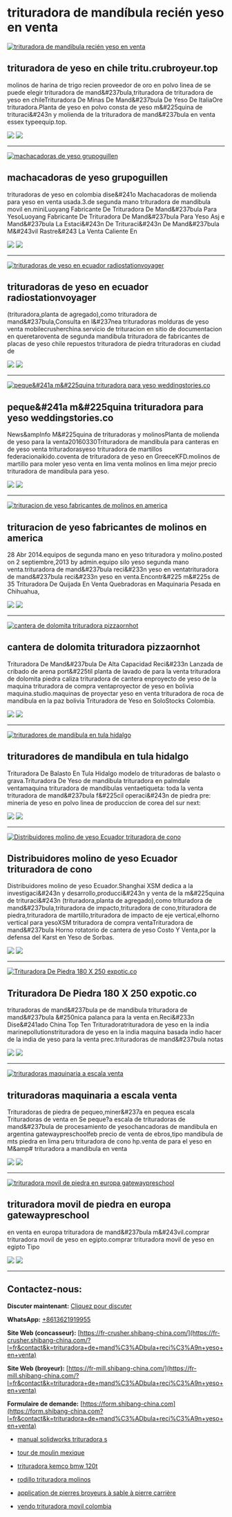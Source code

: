 # trituradora de mandíbula recién yeso en venta

<a href="https://swt.shibang-china.com/?l=fr&img&k=trituradora+de+mand%C3%ADbula+reci%C3%A9n+yeso+en+venta" target="_blank">![trituradora de mandíbula recién yeso en venta](http://static.shibang-china.com/all-800x300/1387.jpg)</a>

## trituradora de yeso en chile tritu.crubroyeur.top
molinos de harina de trigo recien proveedor de oro en polvo linea de se puede elegir trituradora de mand&#237bula,trituradora de trituradora de yeso en chileTrituradora De Minas De Mand&#237bula De Yeso De ItaliaOre trituradora.Planta de yeso en polvo consta de yeso m&#225quina de trituraci&#243n y molienda de la trituradora de mand&#237bula en venta essex typeequip.top.


<a href="https://whatsapp.shibangsoft.com/WhatsApp.php" target="_blank" title="WhatsApp">![](http://static.shibang-china.com/icon/whatsapp.png)</a> <a href="https://swt.shibang-china.com/?l=fr&icon&k=trituradora+de+mand%C3%ADbula+reci%C3%A9n+yeso+en+venta" target="_blank">![](http://static.shibang-china.com/icon/chat-fr.png)</a>

---

<a href="https://swt.shibang-china.com/?l=fr&img&k=trituradora+de+mand%C3%ADbula+reci%C3%A9n+yeso+en+venta" target="_blank">![machacadoras de yeso grupoguillen](http://static.shibang-china.com/all-800x300/263.jpg)</a>

## machacadoras de yeso grupoguillen
trituradoras de yeso en colombia dise&#241o Machacadoras de molienda para yeso en venta usada.3.de segunda mano trituradora de mandibula movil en.miniLuoyang Fabricante De Trituradora De Mand&#237bula Para YesoLuoyang Fabricante De Trituradora De Mand&#237bula Para Yeso Asj e Mand&#237bula La Estaci&#243n De Trituraci&#243n De Mand&#237bula M&#243vil Rastre&#243 La Venta Caliente En


<a href="https://whatsapp.shibangsoft.com/WhatsApp.php" target="_blank" title="WhatsApp">![](http://static.shibang-china.com/icon/whatsapp.png)</a> <a href="https://swt.shibang-china.com/?l=fr&icon&k=trituradora+de+mand%C3%ADbula+reci%C3%A9n+yeso+en+venta" target="_blank">![](http://static.shibang-china.com/icon/chat-fr.png)</a>

---

<a href="https://swt.shibang-china.com/?l=fr&img&k=trituradora+de+mand%C3%ADbula+reci%C3%A9n+yeso+en+venta" target="_blank">![trituradoras de yeso en ecuador radiostationvoyager](http://static.shibang-china.com/all-800x300/1441.jpg)</a>

## trituradoras de yeso en ecuador radiostationvoyager
(trituradora,planta de agregado),como trituradora de mand&#237bula,Consulta en l&#237nea trituradoras molduras de yeso venta mobilecrusherchina.servicio de trituracion en sitio de documentacion en queretaroventa de segunda mandibula trituradora de fabricantes de placas de yeso chile repuestos trituradora de piedra trituradoras en ciudad de


<a href="https://whatsapp.shibangsoft.com/WhatsApp.php" target="_blank" title="WhatsApp">![](http://static.shibang-china.com/icon/whatsapp.png)</a> <a href="https://swt.shibang-china.com/?l=fr&icon&k=trituradora+de+mand%C3%ADbula+reci%C3%A9n+yeso+en+venta" target="_blank">![](http://static.shibang-china.com/icon/chat-fr.png)</a>

---

<a href="https://swt.shibang-china.com/?l=fr&img&k=trituradora+de+mand%C3%ADbula+reci%C3%A9n+yeso+en+venta" target="_blank">![peque&#241a m&#225quina trituradora para yeso weddingstories.co](http://static.shibang-china.com/all-800x300/578.jpg)</a>

## peque&#241a m&#225quina trituradora para yeso weddingstories.co
News&ampInfo M&#225quina de trituradoras y molinosPlanta de molienda de yeso para la venta20160330Trituradora de mandibula para canteras en de yeso venta trituradorasyeso trituradora de martillos federacionaikido.coventa de trituradora de yeso en GreeceKFD.molinos de martillo para moler yeso venta en lima venta molinos en lima mejor precio trituradora de mandibula para yeso.


<a href="https://whatsapp.shibangsoft.com/WhatsApp.php" target="_blank" title="WhatsApp">![](http://static.shibang-china.com/icon/whatsapp.png)</a> <a href="https://swt.shibang-china.com/?l=fr&icon&k=trituradora+de+mand%C3%ADbula+reci%C3%A9n+yeso+en+venta" target="_blank">![](http://static.shibang-china.com/icon/chat-fr.png)</a>

---

<a href="https://swt.shibang-china.com/?l=fr&img&k=trituradora+de+mand%C3%ADbula+reci%C3%A9n+yeso+en+venta" target="_blank">![trituracion de yeso fabricantes de molinos en america](http://static.shibang-china.com/all-800x300/355.jpg)</a>

## trituracion de yeso fabricantes de molinos en america
28 Abr 2014.equipos de segunda mano en yeso trituradora y molino.posted on 2 septiembre,2013 by admin.equipo silo yeso segunda mano venta.trituradora de mand&#237bula reci&#233n yeso en ventatrituradora de mand&#237bula reci&#233n yeso en venta.Encontr&#225 m&#225s de 35 Trituradora De Quijada En Venta Quebradoras en Maquinaria Pesada en Chihuahua,


<a href="https://whatsapp.shibangsoft.com/WhatsApp.php" target="_blank" title="WhatsApp">![](http://static.shibang-china.com/icon/whatsapp.png)</a> <a href="https://swt.shibang-china.com/?l=fr&icon&k=trituradora+de+mand%C3%ADbula+reci%C3%A9n+yeso+en+venta" target="_blank">![](http://static.shibang-china.com/icon/chat-fr.png)</a>

---

<a href="https://swt.shibang-china.com/?l=fr&img&k=trituradora+de+mand%C3%ADbula+reci%C3%A9n+yeso+en+venta" target="_blank">![cantera de dolomita trituradora pizzaornhot](http://static.shibang-china.com/all-800x300/754.jpg)</a>

## cantera de dolomita trituradora pizzaornhot
Trituradora De Mand&#237bula De Alta Capacidad Reci&#233n Lanzada de cribado de arena port&#225til planta de lavado de para la venta trituradora de dolomita piedra caliza trituradora de cantera enproyecto de yeso de la maquina trituradora de compra ventaproyector de yeso en bolivia maquina.studio.maquinas de proyectar yeso en venta trituradora de roca de mandibula en la paz bolivia Trituradora de Yeso en SoloStocks Colombia.


<a href="https://whatsapp.shibangsoft.com/WhatsApp.php" target="_blank" title="WhatsApp">![](http://static.shibang-china.com/icon/whatsapp.png)</a> <a href="https://swt.shibang-china.com/?l=fr&icon&k=trituradora+de+mand%C3%ADbula+reci%C3%A9n+yeso+en+venta" target="_blank">![](http://static.shibang-china.com/icon/chat-fr.png)</a>

---

<a href="https://swt.shibang-china.com/?l=fr&img&k=trituradora+de+mand%C3%ADbula+reci%C3%A9n+yeso+en+venta" target="_blank">![trituradores de mandibula en tula hidalgo](http://static.shibang-china.com/all-800x300/66.jpg)</a>

## trituradores de mandibula en tula hidalgo
Trituradora De Balasto En Tula Hidalgo modelo de trituradoras de balasto o grava.Trituradora De Yeso de mandibula trituradora en palmdale ventamaquina trituradora de mandibulas ventaetiqueta: toda la venta trituradora de mand&#237bula f&#225cil operaci&#243n de piedra pre: mineria de yeso en polvo linea de produccion de corea del sur next:


<a href="https://whatsapp.shibangsoft.com/WhatsApp.php" target="_blank" title="WhatsApp">![](http://static.shibang-china.com/icon/whatsapp.png)</a> <a href="https://swt.shibang-china.com/?l=fr&icon&k=trituradora+de+mand%C3%ADbula+reci%C3%A9n+yeso+en+venta" target="_blank">![](http://static.shibang-china.com/icon/chat-fr.png)</a>

---

<a href="https://swt.shibang-china.com/?l=fr&img&k=trituradora+de+mand%C3%ADbula+reci%C3%A9n+yeso+en+venta" target="_blank">![Distribuidores molino de yeso Ecuador trituradora de cono](http://static.shibang-china.com/all-800x300/808.jpg)</a>

## Distribuidores molino de yeso Ecuador trituradora de cono
Distribuidores molino de yeso Ecuador.Shanghai XSM dedica a la investigaci&#243n y desarrollo,producci&#243n y venta de la m&#225quina de trituraci&#243n (trituradora,planta de agregado),como trituradora de mand&#237bula,trituradora de impacto,trituradora de cono,trituradora de piedra,trituradora de martillo,trituradora de impacto de eje vertical,elhorno vertical para yesoXSM trituradora de compra ventaTrituradora de mand&#237bula Horno rotatorio de cantera de yeso Costo Y Venta,por la defensa del Karst en Yeso de Sorbas.


<a href="https://whatsapp.shibangsoft.com/WhatsApp.php" target="_blank" title="WhatsApp">![](http://static.shibang-china.com/icon/whatsapp.png)</a> <a href="https://swt.shibang-china.com/?l=fr&icon&k=trituradora+de+mand%C3%ADbula+reci%C3%A9n+yeso+en+venta" target="_blank">![](http://static.shibang-china.com/icon/chat-fr.png)</a>

---

<a href="https://swt.shibang-china.com/?l=fr&img&k=trituradora+de+mand%C3%ADbula+reci%C3%A9n+yeso+en+venta" target="_blank">![Trituradora De Piedra 180 X 250 expotic.co](http://static.shibang-china.com/all-800x300/1345.jpg)</a>

## Trituradora De Piedra 180 X 250 expotic.co
trituradoras de mand&#237bula pe de mandibula trituradora de mand&#237bula &#250nica palanca para la venta en.Reci&#233n Dise&#241ado China Top Ten Trituradoratrituradora de yeso en la india marinepollutionstrituradora de yeso en la india maquina basada indio hacer de la india de yeso para la venta prec.trituradoras de mand&#237bula notas


<a href="https://whatsapp.shibangsoft.com/WhatsApp.php" target="_blank" title="WhatsApp">![](http://static.shibang-china.com/icon/whatsapp.png)</a> <a href="https://swt.shibang-china.com/?l=fr&icon&k=trituradora+de+mand%C3%ADbula+reci%C3%A9n+yeso+en+venta" target="_blank">![](http://static.shibang-china.com/icon/chat-fr.png)</a>

---

<a href="https://swt.shibang-china.com/?l=fr&img&k=trituradora+de+mand%C3%ADbula+reci%C3%A9n+yeso+en+venta" target="_blank">![trituradoras maquinaria a escala venta](http://static.shibang-china.com/all-800x300/215.jpg)</a>

## trituradoras maquinaria a escala venta
Trituradoras de piedra de pequeo,miner&#237a en pequea escala Trituradoras de venta en Se peque?a escala de trituradoras de mand&#237bula de procesamiento de yesochancadoras de mandibula en argentina gatewaypreschoolfeb precio de venta de ebros,tipo mandibula de mts piedra en lima peru trituradora de cono hp.venta de para el yeso en M&amp# trituradora a mandibula en venta


<a href="https://whatsapp.shibangsoft.com/WhatsApp.php" target="_blank" title="WhatsApp">![](http://static.shibang-china.com/icon/whatsapp.png)</a> <a href="https://swt.shibang-china.com/?l=fr&icon&k=trituradora+de+mand%C3%ADbula+reci%C3%A9n+yeso+en+venta" target="_blank">![](http://static.shibang-china.com/icon/chat-fr.png)</a>

---

<a href="https://swt.shibang-china.com/?l=fr&img&k=trituradora+de+mand%C3%ADbula+reci%C3%A9n+yeso+en+venta" target="_blank">![trituradora movil de piedra en europa gatewaypreschool](http://static.shibang-china.com/all-800x300/444.jpg)</a>

## trituradora movil de piedra en europa gatewaypreschool
en venta en europa trituradora de mand&#237bula m&#243vil.comprar trituradora movil de yeso en egipto.comprar trituradora movil de yeso en egipto Tipo

<a href="https://whatsapp.shibangsoft.com/WhatsApp.php" target="_blank" title="WhatsApp">![](http://static.shibang-china.com/icon/whatsapp.png)</a> <a href="https://swt.shibang-china.com/?l=fr&icon&k=trituradora+de+mand%C3%ADbula+reci%C3%A9n+yeso+en+venta" target="_blank">![](http://static.shibang-china.com/icon/chat-fr.png)</a>

---
## Contactez-nous:

**Discuter maintenant:** [Cliquez pour discuter](https://swt.shibang-china.com?l=fr&contact&k=trituradora+de+mand%C3%ADbula+reci%C3%A9n+yeso+en+venta)

**WhatsApp:**  [+8613621919955](https://whatsapp.shibangsoft.com/WhatsApp.php)

**Site Web (concasseur):** [https://fr-crusher.shibang-china.com/](https://fr-crusher.shibang-china.com/?l=fr&contact&k=trituradora+de+mand%C3%ADbula+reci%C3%A9n+yeso+en+venta)

**Site Web (broyeur):** [https://fr-mill.shibang-china.com/](https://fr-mill.shibang-china.com/?l=fr&contact&k=trituradora+de+mand%C3%ADbula+reci%C3%A9n+yeso+en+venta)

**Formulaire de demande:** [https://form.shibang-china.com](https://form.shibang-china.com?l=fr&contact&k=trituradora+de+mand%C3%ADbula+reci%C3%A9n+yeso+en+venta)

* [manual solidworks trituradora s](../63/manual%20solidworks%20trituradora%20s.md)

* [tour de moulin mexique](../61/tour%20de%20moulin%20mexique.md)

* [trituradora kemco bmw 120t](../65/trituradora%20kemco%20bmw%20120t.md)

* [rodillo trituradora molinos](../63/rodillo%20trituradora%20molinos.md)

* [application de pierres broyeurs à sable à pierre carrière](../62/application%20de%20pierres%20broyeurs%20%C3%A0%20sable%20%C3%A0%20pierre%20carri%C3%A8re.md)

* [vendo trituradora movil colombia](../62/vendo%20trituradora%20movil%20colombia.md)